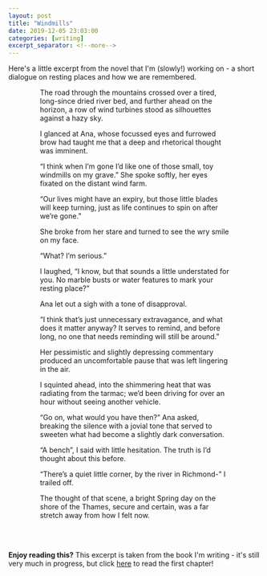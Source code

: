 ```yaml
---
layout: post
title: "Windmills"
date: 2019-12-05 23:03:00
categories: [writing]
excerpt_separator: <!--more-->
---
```


Here's a little excerpt from the novel that I'm (slowly!) working on - a short dialogue on resting places and how we are remembered.

<div class="message" style="width: 75%; margin: auto;">

<p class="book-paragraph" style="text-indent: 0px!important">
The road through the mountains crossed over a tired, long-since dried river bed, and further ahead on the horizon, a row of wind turbines stood as silhouettes against a hazy sky.
</p>

<p class="book-paragraph">
I glanced at Ana, whose focussed eyes and furrowed brow had taught me that a deep and rhetorical thought was imminent.
</p>

<p class="book-paragraph">
​​“I think when I’m gone I’d like one of those small, toy windmills on my grave.” She spoke softly, her eyes fixated on the distant wind farm.
</p>

<!--more-->

<p class="book-paragraph">
“Our lives might have an expiry, but those little blades will keep turning, just as life continues to spin on after we’re gone.”
</p>

<p class="book-paragraph">
​​She broke from her stare and turned to see the wry smile on my face.
</p>

<p class="book-paragraph">
​​“What? I’m serious.”
</p>

<p class="book-paragraph">
I laughed, ​​“I know, but that sounds a little understated for you. No marble busts or water features to mark your resting place?”
</p>

<p class="book-paragraph">
​​Ana let out a sigh with a tone of disapproval.
</p>

<p class="book-paragraph">
“I think that’s just unnecessary extravagance, and what does it matter anyway? It serves to remind, and before long, no one that needs reminding will still be around.”
</p>

<p class="book-paragraph">
​​Her pessimistic and slightly depressing commentary produced an uncomfortable pause that was left lingering in the air.
</p>

<p class="book-paragraph">
I squinted ahead, into the shimmering heat that was radiating from the tarmac; we’d been driving for over an hour without seeing another vehicle.
</p>

<p class="book-paragraph">
“Go on, what would you have then?” Ana asked, breaking the silence with a jovial tone that served to sweeten what had become a slightly dark conversation.
</p>

<p class="book-paragraph">
“A bench”, I said with little hesitation. The truth is I’d thought about this before.  
</p>

<p class="book-paragraph">
“There’s a quiet little corner, by the river in Richmond-” I trailed off.
</p>

<p class="book-paragraph">
The thought of that scene, a bright Spring day on the shore of the Thames, secure and certain, was a far stretch away from how I felt now.
</p>

</div>
<br>
<br>

<p class="lead page-news"><b>Enjoy reading this?</b> This excerpt is taken from the book I'm writing - it's still very much in progress, but click <a href="{{ site.url }}/page/chapter1">here</a> to read the first chapter!</p>
